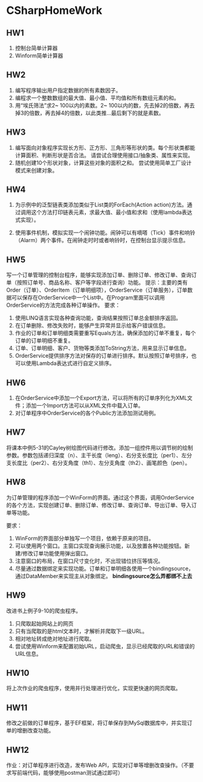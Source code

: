 # CSharpHomeWork

## HW1
1. 控制台简单计算器
2. Winform简单计算器

## HW2
1. 编写程序输出用户指定数据的所有素数因子。
2. 编程求一个整数数组的最大值、最小值、平均值和所有数组元素的和。
3. 用“埃氏筛法”求2~ 100以内的素数。2~ 100以内的数，先去掉2的倍数，再去掉3的倍数，再去掉4的倍数，以此类推...最后剩下的就是素数。

## HW3
1. 编写面向对象程序实现长方形、正方形、三角形等形状的类。每个形状类都能计算面积、判断形状是否合法。 请尝试合理使用接口/抽象类、属性来实现。
2. 随机创建10个形状对象，计算这些对象的面积之和。 尝试使用简单工厂设计模式来创建对象。

## HW4
1. 为示例中的泛型链表类添加类似于List<T>类的ForEach(Action<T> action)方法。通过调用这个方法打印链表元素，求最大值、最小值和求和（使用lambda表达式实现）。

2. 使用事件机制，模拟实现一个闹钟功能。闹钟可以有嘀嗒（Tick）事件和响铃（Alarm）两个事件。在闹钟走时时或者响铃时，在控制台显示提示信息。

## HW5
写一个订单管理的控制台程序，能够实现添加订单、删除订单、修改订单、查询订单（按照订单号、商品名称、客户等字段进行查询）功能。
提示：主要的类有Order（订单）、OrderItem（订单明细项），OrderService（订单服务），订单数据可以保存在OrderService中一个List中。在Program里面可以调用OrderService的方法完成各种订单操作。
要求：
1. 使用LINQ语言实现各种查询功能，查询结果按照订单总金额排序返回。
2. 在订单删除、修改失败时，能够产生异常并显示给客户错误信息。
3. 作业的订单和订单明细类需要重写Equals方法，确保添加的订单不重复，每个订单的订单明细不重复。
4. 订单、订单明细、客户、货物等类添加ToString方法，用来显示订单信息。
5. OrderService提供排序方法对保存的订单进行排序。默认按照订单号排序，也可以使用Lambda表达式进行自定义排序。

## HW6
1. 在OrderService中添加一个Export方法，可以将所有的订单序列化为XML文件；添加一个Import方法可以从XML文件中载入订单。
2. 对订单程序中OrderService的各个Public方法添加测试用例。

## HW7
将课本中例5-31的Cayley树绘图代码进行修改。添加一组控件用以调节树的绘制参数。参数包括递归深度（n）、主干长度（leng）、右分支长度比（per1）、左分支长度比（per2）、右分支角度（th1）、左分支角度（th2）、画笔颜色（pen）。

## HW8
为订单管理的程序添加一个WinForm的界面。通过这个界面，调用OrderService的各个方法，实现创建订单、删除订单、修改订单、查询订单、导出订单、导入订单等功能。

要求：
1. WinForm的界面部分单独写一个项目，依赖于原来的项目。
2. 可以使用两个窗口。主窗口实现查询展示功能，以及放置各种功能按钮。新建/修改订单功能使用弹出窗口。
3. 注意窗口的布局，在窗口尺寸变化时，不出现错位挤压等情况。
4. 尽量通过数据绑定来实现功能。订单和订单明细各使用一个bindingsource，通过DataMember来实现主从对象绑定。
**bindingsource怎么弄都绑不上去**

## HW9
改进书上例子9-10的爬虫程序。
1. 只爬取起始网站上的网页 
2. 只有当爬取的是html文本时，才解析并爬取下一级URL。
3. 相对地址转成绝对地址进行爬取。
4. 尝试使用Winform来配置初始URL，启动爬虫，显示已经爬取的URL和错误的URL信息。

## HW10
将上次作业的爬虫程序，使用并行处理进行优化，实现更快速的网页爬取。

## HW11
修改之前做的订单程序，基于EF框架，将订单保存到MySql数据库中，并实现订单的增删改查功能。

## HW12
作业：对订单程序进行改造，发布Web API，实现对订单等增删改查操作。（不要求写前端代码，能够使用postman测试通过即可）

